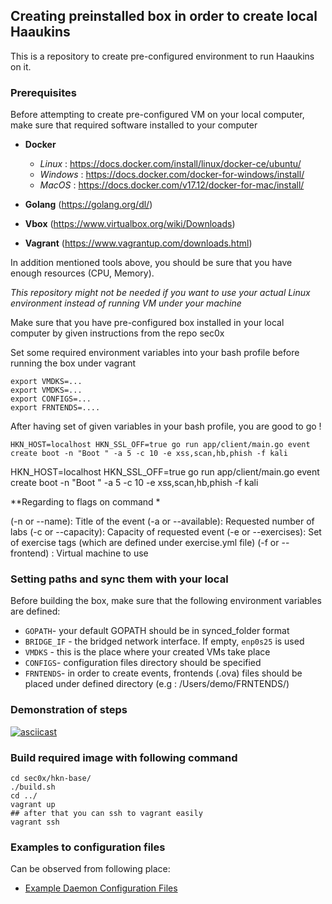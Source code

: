 ## Creating preinstalled box in order to create local Haaukins

This is a repository to create pre-configured environment to run Haaukins on it.

### Prerequisites

Before attempting to create pre-configured VM on your local computer, make sure that required software installed to your computer

- __Docker__
  - *Linux*   : https://docs.docker.com/install/linux/docker-ce/ubuntu/
  - *Windows* : https://docs.docker.com/docker-for-windows/install/
  - *MacOS*   : https://docs.docker.com/v17.12/docker-for-mac/install/

- __Golang__ (https://golang.org/dl/)
- __Vbox__   (https://www.virtualbox.org/wiki/Downloads)
- __Vagrant__ (https://www.vagrantup.com/downloads.html)

In addition mentioned tools above, you should be sure that you have enough resources (CPU, Memory).

_This repository might not be needed if you want to use your actual Linux environment instead of running  VM under your machine_


Make sure that you have pre-configured box installed in your local computer by given instructions from the repo sec0x

Set some required environment variables into your bash profile before running the box under vagrant
```
export VMDKS=...
export VMDKS=...
export CONFIGS=...
export FRNTENDS=....
```
After having set of given variables in your bash profile, you are good to go !
```console 
HKN_HOST=localhost HKN_SSL_OFF=true go run app/client/main.go event create boot -n "Boot " -a 5 -c 10 -e xss,scan,hb,phish -f kali
```
HKN_HOST=localhost HKN_SSL_OFF=true go run app/client/main.go event create boot -n "Boot " -a 5 -c 10 -e xss,scan,hb,phish -f kali

**Regarding to flags on command *

(-n or --name): Title of the event
(-a or --available): Requested number of labs
(-c or --capacity): Capacity of requested event
(-e or --exercises): Set of exercise tags (which are defined under exercise.yml file)
(-f or --frontend) : Virtual machine to use

### Setting paths and sync them with your local

Before building the box, make sure that the following environment variables are defined:
- `GOPATH`- your default GOPATH should be in synced_folder format
- `BRIDGE_IF` - the bridged network interface. If empty, `enp0s25` is used    
- `VMDKS` - this is the place where your created VMs take place
- `CONFIGS`- configuration files directory should be specified
- `FRNTENDS`- in order to create events, frontends (.ova) files should be placed under defined directory (e.g : /Users/demo/FRNTENDS/)

### Demonstration of steps

[![asciicast](https://asciinema.org/a/LDaeaNm1I3mxfXJSmUC7q4cHl.svg)](https://asciinema.org/a/LDaeaNm1I3mxfXJSmUC7q4cHl)


### Build required image with following command

```
cd sec0x/hkn-base/
./build.sh
cd ../
vagrant up
## after that you can ssh to vagrant easily
vagrant ssh

```

### Examples to configuration files

Can be observed from following place:

- [Example Daemon Configuration Files](https://github.com/aau-network-security/haaukins/blob/master/app/daemon/readme.md)
